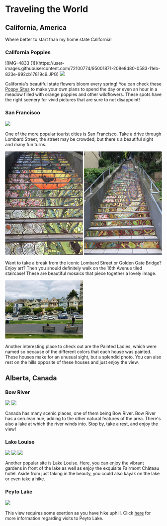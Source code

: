 <html>
  <head>
    <!--Links for Fonts -->
    <link
      href="https://fonts.googleapis.com/css2?family=Comfortaa:wght@400;500&display=swap"
      rel="stylesheet"
    />
    <link
      href="https://fonts.googleapis.com/css2?family=PT+Sans&display=swap"
      rel="stylesheet"
    />
  </head>
  <body>
        <h1>Traveling the World</h1>
        <h2>California, America</h2>
        <p> Where better to start than my home state California!</p>
      <h3>California Poppies</h3>
        ![IMG-4833 (1)](https://user-images.githubusercontent.com/72100774/95001871-208e8d80-0583-11eb-823e-992cb17819c9.JPG)
      <img
           src="https://cdn.glitch.com/6530bb02-c426-43ef-bcde-ea4b8b02e45f%2FIMG-4282%20(1).jpg?v=1601699842164"
           ,
           width="250"
           />
        <p>
          California's beautiful state flowers bloom every spring! You can check these
          <a
            href="https://www.tripping.com/guides/places-to-see-california-super-blooms"
            >Poppy Sites</a
          > to make your own plans to spend the day or even an hour in a meadow filled with orange poppies and other wildflowers. These spots have the right scenery for vivid pictures that are sure to not disappoint!
        </p>
    <h3>San Francisco</h3>
        <img
          src="https://cdn.glitch.com/6530bb02-c426-43ef-bcde-ea4b8b02e45f%2FIMG-4550.JPG?v=1601699728342"
          ,
          width="250"
        />
        <p>
          One of the more popular tourist cities is San Francisco. Take a drive through Lombard Street, the street may be crowded, but there's a beautiful sight and many fun turns.        </p>
        <img
          src="IMG-4568 (1).JPG"
          ,
          width="250"
        />
    <img
         src="IMG-4569 (1).JPG"
         ,
         width="250"
         />
        <p>
          Want to take a break from the iconic Lombard Street or Golden Gate Bridge? Enjoy art? Then you should definitely walk on the 16th Avenue tiled staircase! These are beautiful mosaics that piece together a lovely image.          
        </p>
    <img
         src="IMG-4570 (1).jpg"
         ,
         width="250"
         />
    <p>Another interesting place to check out are the Painted Ladies, which were named so because of the different colors that each house was painted. These houses make for an unusual sight, but a splendid photo. You can also rest on the hills opposite of these houses and just enjoy the view. </p>
    <h2> Alberta, Canada </h2>
    <h3>Bow River</h3>
    <img
         src="https://cdn.glitch.com/6530bb02-c426-43ef-bcde-ea4b8b02e45f%2FIMG-4760%20(1).JPG?v=1601748742348"
         ,
         width="250"
         />
    <img
         src="https://cdn.glitch.com/6530bb02-c426-43ef-bcde-ea4b8b02e45f%2FIMG-4785.JPG?v=1601748645456"
         ,
         width="250"
         />
    <p>Canada has many scenic places, one of them being Bow River. Bow River has a cerulean hue, adding to the other natural features of the area. There's also a lake at which the river winds into. Stop by, take a rest, and enjoy the view!</p>
    <h3> Lake Louise</h3>
    <img
         src="https://cdn.glitch.com/6530bb02-c426-43ef-bcde-ea4b8b02e45f%2FIMG-4799.JPG?v=1601748622585"
         ,
         width="250"
         />
    <img
         src="https://cdn.glitch.com/6530bb02-c426-43ef-bcde-ea4b8b02e45f%2FIMG-4798.JPG?v=1601750596771"
         ,
         width="250"
         />
    <img
         src="https://cdn.glitch.com/6530bb02-c426-43ef-bcde-ea4b8b02e45f%2FIMG-4833%20(1).JPG?v=1601751451038"
         ,
         width="250"
         />
    <p> Another popular site is Lake Louise. Here, you can enjoy the vibrant gardens in front of the lake as well as enjoy the exquisite Fairmont Château hotel. Aside from just taking in the beauty, you could also kayak on the lake or even take a hike.</p>
    <h3>Peyto Lake</h3>
    <img
         src="https://cdn.glitch.com/6530bb02-c426-43ef-bcde-ea4b8b02e45f%2FIMG-4827.JPG?v=1601748723319"
         ,
         width= "250"
         />
    <p>This view requires some exertion as you have hike uphill. Click <a href="https://www.todocanada.ca/city/banff/listing/peyto-lake-banff-national-park/#:~:text=Peyto%20lake%20is%20located%20on,paved%20path%20to%20the%20lookout.">here</a> for more information regarding visits to Peyto Lake.</p>

